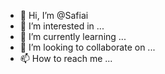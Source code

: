 - 👋 Hi, I’m @Safiai
- 👀 I’m interested in ...
- 🌱 I’m currently learning ...
- 💞️ I’m looking to collaborate on ...
- 📫 How to reach me ...

<!---
Safiai/Safiai is a ✨ special ✨ repository because its `README.md` (this file) appears on your GitHub profile.
You can click the Preview link to take a look at your changes.
--->
